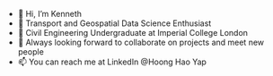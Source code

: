 - 👋 Hi, I’m Kenneth
- 👀 Transport and Geospatial Data Science Enthusiast
- 🌱 Civil Engineering Undergraduate at Imperial College London
- 💞️ Always looking forward to collaborate on projects and meet new people
- 📫 You can reach me at LinkedIn @Hoong Hao Yap

<!---
kyhh21/kyhh21 is a ✨ special ✨ repository because its `README.md` (this file) appears on your GitHub profile.
You can click the Preview link to take a look at your changes.
--->
